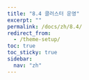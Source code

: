 ```yaml
---
title: "8.4 클러스터 운영"
excerpt: ""
permalink: /docs/zh/8.4/
redirect_from:
  - /theme-setup/
toc: true
toc_sticky: true
sidebar:
  nav: "zh"
---
```


